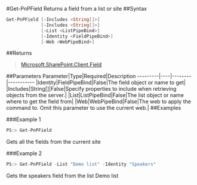 #Get-PnPField
Returns a field from a list or site
##Syntax
```powershell
Get-PnPField [-Includes <String[]>]
             [-Includes <String[]>]
             [-List <ListPipeBind>]
             [-Identity <FieldPipeBind>]
             [-Web <WebPipeBind>]
```


##Returns
>[Microsoft.SharePoint.Client.Field](https://msdn.microsoft.com/en-us/library/microsoft.sharepoint.client.field.aspx)

##Parameters
Parameter|Type|Required|Description
---------|----|--------|-----------
|Identity|FieldPipeBind|False|The field object or name to get|
|Includes|String[]|False|Specify properties to include when retrieving objects from the server.|
|List|ListPipeBind|False|The list object or name where to get the field from|
|Web|WebPipeBind|False|The web to apply the command to. Omit this parameter to use the current web.|
##Examples

###Example 1
```powershell
PS:> Get-PnPField
```
Gets all the fields from the current site

###Example 2
```powershell
PS:> Get-PnPField -List "Demo list" -Identity "Speakers"
```
Gets the speakers field from the list Demo list
